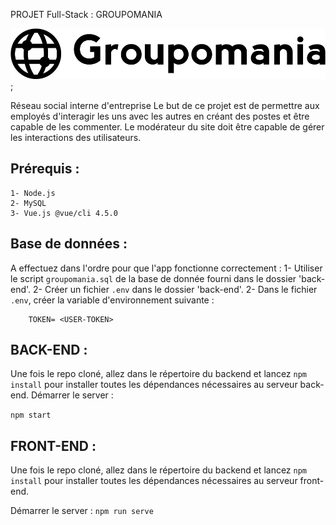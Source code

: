 PROJET Full-Stack : GROUPOMANIA

![Groupomania logo](./front-end/client/src/assets/icon-left-font-monochrome-black.svg);

Réseau social interne d'entreprise
Le but de ce projet est de permettre aux employés d'interagir les uns avec les autres en créant des postes et être capable de les commenter.
Le modérateur du site doit être capable de gérer les interactions des utilisateurs.

## Prérequis : ##

    1- Node.js
    2- MySQL
    3- Vue.js @vue/cli 4.5.0


## Base de données : ##

A effectuez dans l'ordre pour que l'app fonctionne correctement :
    1- Utiliser le script `groupomania.sql` de la base de donnée fourni dans le dossier 'back-end'.
    2- Créer un fichier `.env` dans le dossier 'back-end'.
    2- Dans le fichier `.env`, créer la variable d'environnement suivante :

        TOKEN= <USER-TOKEN>

## BACK-END : ##

Une fois le repo cloné, allez dans le répertoire du backend et lancez `npm install` pour installer toutes les dépendances nécessaires au serveur back-end.
Démarrer le server :

 `npm start`

 
## FRONT-END : ##

Une fois le repo cloné, allez dans le répertoire du backend et lancez `npm install` pour installer toutes les dépendances nécessaires au serveur front-end.

Démarrer le server :
    `npm run serve`
